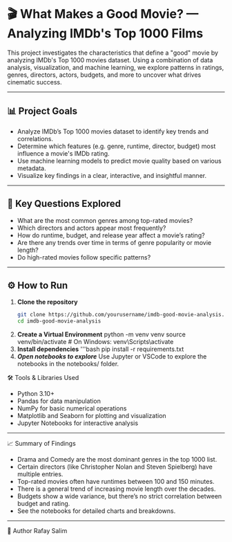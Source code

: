 # 🎬 What Makes a Good Movie? — Analyzing IMDb's Top 1000 Films

This project investigates the characteristics that define a "good" movie by analyzing IMDb's Top 1000 movies dataset. Using a combination of data analysis, visualization, and machine learning, we explore patterns in ratings, genres, directors, actors, budgets, and more to uncover what drives cinematic success.

---

## 📊 Project Goals

- Analyze IMDb’s Top 1000 movies dataset to identify key trends and correlations.
- Determine which features (e.g. genre, runtime, director, budget) most influence a movie's IMDb rating.
- Use machine learning models to predict movie quality based on various metadata.
- Visualize key findings in a clear, interactive, and insightful manner.

---

## 🧠 Key Questions Explored

- What are the most common genres among top-rated movies?
- Which directors and actors appear most frequently?
- How do runtime, budget, and release year affect a movie’s rating?
- Are there any trends over time in terms of genre popularity or movie length?
- Do high-rated movies follow specific patterns?

---

## ⚙️ How to Run

1. **Clone the repository**
   ```bash
   git clone https://github.com/yourusername/imdb-good-movie-analysis.git
   cd imdb-good-movie-analysis
2. **Create a Virtual Environment**
   python -m venv venv
   source venv/bin/activate  # On Windows: venv\Scripts\activate
3. **Install dependencies**
   '''bash
   pip install -r requirements.txt
4. ***Open notebooks to explore***
   Use Jupyter or VSCode to explore the notebooks in the notebooks/ folder.

🛠️ Tools & Libraries Used
- Python 3.10+
- Pandas for data manipulation
- NumPy for basic numerical operations
- Matplotlib and Seaborn for plotting and visualization
- Jupyter Notebooks for interactive analysis    

---

📈 Summary of Findings
- Drama and Comedy are the most dominant genres in the top 1000 list.
- Certain directors (like Christopher Nolan and Steven Spielberg) have multiple entries.
- Top-rated movies often have runtimes between 100 and 150 minutes.
- There is a general trend of increasing movie length over the decades.
- Budgets show a wide variance, but there’s no strict correlation between budget and rating.
- See the notebooks for detailed charts and breakdowns.

---

👤 Author
Rafay Salim







